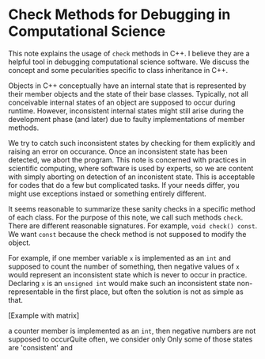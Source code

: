 # Check Methods for Debugging in Computational Science

This note explains the usage of `check` methods in C++. I believe they are a helpful tool
in debugging computational science software. We discuss the concept and some pecularities 
specific to class inheritance in C++. 

Objects in C++ conceptually have an internal state that is represented by their member objects 
and the state of their base classes. Typically, not all conceivable internal states of an object 
are supposed to occur during runtime. However, inconsistent internal states might still arise 
during the development phase (and later) due to faulty implementations of member methods. 

We try to catch such inconsistent states by checking for them explicitly and raising an error
on occurance. Once an inconsistent state has been detected, we abort the program.
This note is concerned with practices in scientific computing, 
where software is used by experts, so we are content with simply aborting on detection of an inconistent state.
This is acceptable for codes that do a few but complicated tasks. 
If your needs differ, you might use exceptions instaed or something entirely different. 

It seems reasonable to summarize these sanity checks in a specific method of each class. 
For the purpose of this note, we call such methods `check`.
There are different reasonable signatures.
For example, `void check() const`.
We want `const` because the check method is not supposed to modify the object.

For example, if one member variable `x` is implemented as an `int`
and supposed to count the number of something, then negative values of `x` would represent an inconsistent
state which is never to occur in practice. Declaring `x` is an `unsigned int` would make such an inconsistent
state non-representable in the first place, but often the solution is not as simple as that.

[Example with matrix]



a counter member is implemented as an `int`, 
then negative numbers are not supposed to occurQuite often, we consider only Only some of those states are 'consistent' and 
